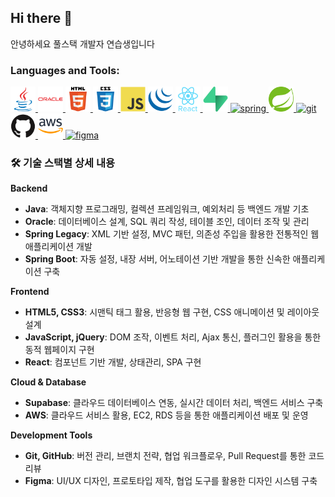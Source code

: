 ## Hi there 👋
안녕하세요 풀스택 개발자 연습생입니다

<!--
**rlaksl/rlaksl** is a ✨ *special* ✨ repository because its `README.md` (this file) appears on your GitHub profile.
Here are some ideas to get you started:
- 🔭 I'm currently working on ...
- 🌱 I'm currently learning ...
- 👯 I'm looking to collaborate on ...
- 🤔 I'm looking for help with ...
- 💬 Ask me about ...
- 📫 How to reach me: ...
- 😄 Pronouns: ...
- ⚡ Fun fact: ...
-->

<h3 align="left">Languages and Tools:</h3>
<p align="left"> 
  <a href="https://www.java.com" target="_blank" rel="noreferrer"> 
    <img src="https://raw.githubusercontent.com/devicons/devicon/master/icons/java/java-original.svg" alt="java" width="40" height="40"/> 
  </a> 
  <a href="https://www.oracle.com/" target="_blank" rel="noreferrer"> 
    <img src="https://raw.githubusercontent.com/devicons/devicon/master/icons/oracle/oracle-original.svg" alt="oracle" width="40" height="40"/> 
  </a> 
  <a href="https://www.w3.org/html/" target="_blank" rel="noreferrer"> 
    <img src="https://raw.githubusercontent.com/devicons/devicon/master/icons/html5/html5-original-wordmark.svg" alt="html5" width="40" height="40"/> 
  </a> 
  <a href="https://www.w3schools.com/css/" target="_blank" rel="noreferrer"> 
    <img src="https://raw.githubusercontent.com/devicons/devicon/master/icons/css3/css3-original-wordmark.svg" alt="css3" width="40" height="40"/> 
  </a> 
  <a href="https://developer.mozilla.org/en-US/docs/Web/JavaScript" target="_blank" rel="noreferrer"> 
    <img src="https://raw.githubusercontent.com/devicons/devicon/master/icons/javascript/javascript-original.svg" alt="javascript" width="40" height="40"/> 
  </a> 
  <a href="https://jquery.com/" target="_blank" rel="noreferrer"> 
    <img src="https://raw.githubusercontent.com/devicons/devicon/master/icons/jquery/jquery-original.svg" alt="jquery" width="40" height="40"/> 
  </a> 
  <a href="https://reactjs.org/" target="_blank" rel="noreferrer"> 
    <img src="https://raw.githubusercontent.com/devicons/devicon/master/icons/react/react-original-wordmark.svg" alt="react" width="40" height="40"/> 
  </a> 
  <a href="https://supabase.com/" target="_blank" rel="noreferrer"> 
    <img src="https://raw.githubusercontent.com/devicons/devicon/master/icons/supabase/supabase-original.svg" alt="supabase" width="40" height="40"/> 
  </a> 
  <a href="https://spring.io/" target="_blank" rel="noreferrer"> 
    <img src="https://www.vectorlogo.zone/logos/springio/springio-icon.svg" alt="spring" width="40" height="40"/> 
  </a> 
  <a href="https://spring.io/projects/spring-boot" target="_blank" rel="noreferrer"> 
    <img src="https://raw.githubusercontent.com/devicons/devicon/master/icons/spring/spring-original.svg" alt="spring-boot" width="40" height="40"/> 
  </a> 
  <a href="https://git-scm.com/" target="_blank" rel="noreferrer"> 
    <img src="https://www.vectorlogo.zone/logos/git-scm/git-scm-icon.svg" alt="git" width="40" height="40"/> 
  </a> 
  <a href="https://github.com/" target="_blank" rel="noreferrer"> 
    <img src="https://raw.githubusercontent.com/devicons/devicon/master/icons/github/github-original.svg" alt="github" width="40" height="40"/> 
  </a> 
  <a href="https://aws.amazon.com" target="_blank" rel="noreferrer"> 
    <img src="https://raw.githubusercontent.com/devicons/devicon/master/icons/amazonwebservices/amazonwebservices-original-wordmark.svg" alt="aws" width="40" height="40"/> 
  </a> 
  <a href="https://www.figma.com/" target="_blank" rel="noreferrer"> 
    <img src="https://www.vectorlogo.zone/logos/figma/figma-icon.svg" alt="figma" width="40" height="40"/> 
  </a> 
</p>

### 🛠 기술 스택별 상세 내용

**Backend**
- **Java**: 객체지향 프로그래밍, 컬렉션 프레임워크, 예외처리 등 백엔드 개발 기초
- **Oracle**: 데이터베이스 설계, SQL 쿼리 작성, 테이블 조인, 데이터 조작 및 관리
- **Spring Legacy**: XML 기반 설정, MVC 패턴, 의존성 주입을 활용한 전통적인 웹 애플리케이션 개발
- **Spring Boot**: 자동 설정, 내장 서버, 어노테이션 기반 개발을 통한 신속한 애플리케이션 구축

**Frontend**
- **HTML5, CSS3**: 시맨틱 태그 활용, 반응형 웹 구현, CSS 애니메이션 및 레이아웃 설계
- **JavaScript, jQuery**: DOM 조작, 이벤트 처리, Ajax 통신, 플러그인 활용을 통한 동적 웹페이지 구현
- **React**: 컴포넌트 기반 개발, 상태관리, SPA 구현

**Cloud & Database**
- **Supabase**: 클라우드 데이터베이스 연동, 실시간 데이터 처리, 백엔드 서비스 구축
- **AWS**: 클라우드 서비스 활용, EC2, RDS 등을 통한 애플리케이션 배포 및 운영

**Development Tools**
- **Git, GitHub**: 버전 관리, 브랜치 전략, 협업 워크플로우, Pull Request를 통한 코드 리뷰
- **Figma**: UI/UX 디자인, 프로토타입 제작, 협업 도구를 활용한 디자인 시스템 구축
